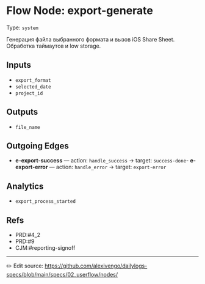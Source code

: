 # Flow Node: export-generate

Type: `system`

Генерация файла выбранного формата и вызов iOS Share Sheet. Обработка таймаутов и low storage.

## Inputs
- `export_format`
- `selected_date`
- `project_id`

## Outputs
- `file_name`

## Outgoing Edges
- **e-export-success** — action: `handle_success` → target: `success-done`- **e-export-error** — action: `handle_error` → target: `export-error`

## Analytics
- `export_process_started`

## Refs
- PRD:#4_2
- PRD:#9
- CJM:#reporting-signoff

---
✏️ Edit source: https://github.com/alexivengo/dailylogs-specs/blob/main/specs/02_userflow/nodes/